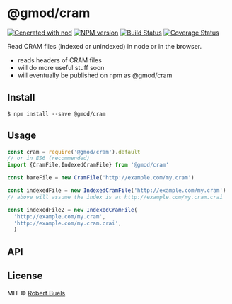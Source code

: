 # @gmod/cram

[![Generated with nod](https://img.shields.io/badge/generator-nod-2196F3.svg?style=flat-square)](https://github.com/diegohaz/nod)
[![NPM version](https://img.shields.io/npm/v/@gmod/cram.svg?style=flat-square)](https://npmjs.org/package/@gmod/cram)
[![Build Status](https://img.shields.io/travis/GMOD/cram-js/master.svg?style=flat-square)](https://travis-ci.org/GMOD/cram-js) [![Coverage Status](https://img.shields.io/codecov/c/github/GMOD/cram-js/master.svg?style=flat-square)](https://codecov.io/gh/GMOD/cram-js/branch/master)

Read CRAM files (indexed or unindexed) in node or in the browser.

* reads headers of CRAM files
* will do more useful stuff soon
* will eventually be published on npm as @gmod/cram

## Install

    $ npm install --save @gmod/cram

## Usage

```js
const cram = require('@gmod/cram').default
// or in ES6 (recommended)
import {CramFile,IndexedCramFile} from '@gmod/cram'

const bareFile = new CramFile('http://example.com/my.cram')

const indexedFile = new IndexedCramFile('http://example.com/my.cram')
// above will assume the index is at http://example.com/my.cram.crai

const indexedFile2 = new IndexedCramFile(
  'http://example.com/my.cram',
  'http://example.com/my.cram.crai',
  )

```

## API

<!-- Generated by documentation.js. Update this documentation by updating the source code. -->

## License

MIT © [Robert Buels](https://github.com/rbuels)
